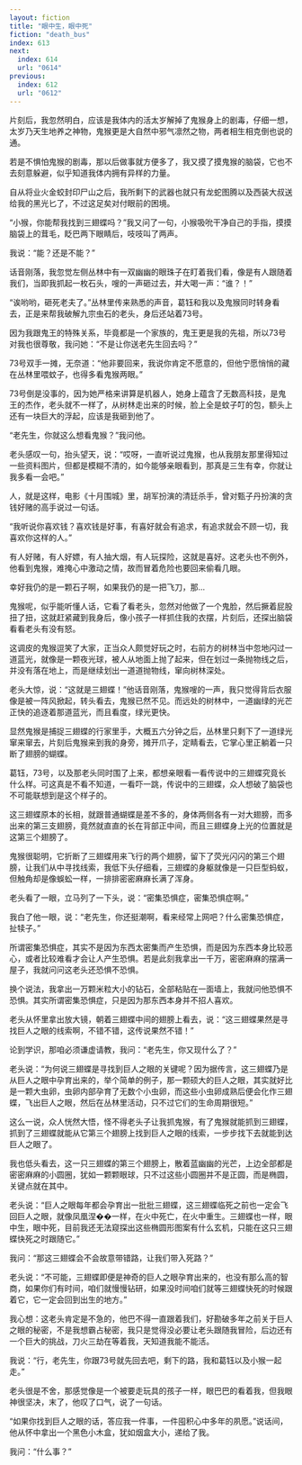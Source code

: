 ```yaml
---
layout: fiction
title: "眼中生，眼中死"
fiction: "death_bus"
index: 613
next:
  index: 614
  url: "0614"
previous:
  index: 612
  url: "0612"
---
```

片刻后，我忽然明白，应该是我体内的活太岁解掉了鬼猴身上的剧毒，仔细一想，太岁乃天生地养之神物，鬼猴更是大自然中邪气凛然之物，两者相生相克倒也说的通。

若是不惧怕鬼猴的剧毒，那以后做事就方便多了，我又摸了摸鬼猴的脑袋，它也不去刻意躲避，似乎知道我体内拥有异样的力量。

自从将业火金蛟封印尸山之后，我所剩下的武器也就只有龙蛇图腾以及西装大叔送给我的黑光匕了，不过这足矣对付眼前的困境。

“小猴，你能帮我找到三翅蝶吗？”我又问了一句，小猴吸吮干净自己的手指，摸摸脑袋上的茸毛，眨巴两下眼睛后，吱吱叫了两声。

我说：“能？还是不能？”

话音刚落，我忽觉左侧丛林中有一双幽幽的眼珠子在盯着我们看，像是有人跟随着我们，当即我抓起一枚石头，嗖的一声砸过去，并大喝一声：“谁？！”

“诶哟哟，砸死老夫了。”丛林里传来熟悉的声音，葛钰和我以及鬼猴同时转身看去，正是来帮我破解九宗虫石的老头，身后还站着73号。

因为我跟鬼王的特殊关系，毕竟都是一个家族的，鬼王更是我的先祖，所以73号对我也很尊敬，我问她：“不是让你送老先生回去吗？”

73号双手一摊，无奈道：“他非要回来，我说你肯定不愿意的，但他宁愿悄悄的藏在丛林里喂蚊子，也得多看鬼猴两眼。”

73号倒是没事的，因为她严格来讲算是机器人，她身上蕴含了无数高科技，是鬼王的杰作，老头就不一样了，从树林走出来的时候，脸上全是蚊子叮的包，额头上还有一块巨大的浮起，应该是我砸到他了。

“老先生，你就这么想看鬼猴？”我问他。

老头感叹一句，抬头望天，说：“哎呀，一直听说过鬼猴，也从我朋友那里得知过一些资料图片，但都是模糊不清的，如今能够亲眼看到，那真是三生有幸，你就让我多看一会吧。”

人，就是这样，电影《十月围城》里，胡军扮演的清廷杀手，曾对甄子丹扮演的贪钱好赌的高手说过一句话。

“我听说你喜欢钱？喜欢钱是好事，有喜好就会有追求，有追求就会不顾一切，我喜欢你这样的人。”

有人好赌，有人好嫖，有人抽大烟，有人玩探险，这就是喜好。这老头也不例外，他看到鬼猴，难掩心中激动之情，故而冒着危险也要回来偷看几眼。

幸好我仍的是一颗石子啊，如果我仍的是一把飞刀，那...

鬼猴呢，似乎能听懂人话，它看了看老头，忽然对他做了一个鬼脸，然后撅着屁股扭了扭，这就赶紧藏到我身后，像小孩子一样抓住我的衣摆，片刻后，还探出脑袋看看老头有没有怒。

这调皮的鬼猴逗笑了大家，正当众人颇觉好玩之时，右前方的树林当中忽地闪过一道蓝光，就像是一颗夜光球，被人从地面上抛了起来，但在划过一条抛物线之后，并没有落在地上，而是继续划出一道道抛物线，窜向树林深处。

老头大惊，说：“这就是三翅蝶！”他话音刚落，鬼猴嗖的一声，我只觉得背后衣服像是被一阵风掀起，转头看去，鬼猴已然不见。而远处的树林中，一道幽绿的光芒正快的追逐着那道蓝光，而且看度，绿光更快。

显然鬼猴是捕捉三翅蝶的行家里手，大概五六分钟之后，丛林里只剩下了一道绿光窜来窜去，片刻后鬼猴来到我的身旁，摊开爪子，定睛看去，它掌心里正躺着一只断了翅膀的蝴蝶。

葛钰，73号，以及那老头同时围了上来，都想亲眼看一看传说中的三翅蝶究竟长什么样。可这真是不看不知道，一看吓一跳，传说中的三翅蝶，众人想破了脑袋也不可能联想到是这个样子的。

这三翅蝶原本的长相，就跟普通蝴蝶是差不多的，身体两侧各有一对大翅膀，而多出来的第三支翅膀，竟然就直直的长在背部正中间，而且三翅蝶身上光的位置就是这第三个翅膀了。

鬼猴很聪明，它折断了三翅蝶用来飞行的两个翅膀，留下了荧光闪闪的第三个翅膀，让我们从中寻找线索，我低下头仔细看，三翅蝶的身躯就像是一只巨型蚂蚁，但触角却是像蜈蚣一样，一排排密密麻麻长满了浑身。

老头看了一眼，立马列了一下头，说：“密集恐惧症，密集恐惧症啊。”

我白了他一眼，说：“老先生，你还挺潮啊，看来经常上网吧？什么密集恐惧症，扯犊子。”

所谓密集恐惧症，其实不是因为东西太密集而产生恐惧，而是因为东西本身比较恶心，或者比较难看才会让人产生恐惧。若是此刻我拿出一千万，密密麻麻的摆满一屋子，我就问问这老头还恐惧不恐惧。

换个说法，我拿出一万颗米粒大小的钻石，全部粘贴在一面墙上，我就问他恐惧不恐惧。其实所谓密集恐惧症，只是因为那东西本身并不招人喜欢。

老头从怀里拿出放大镜，朝着三翅蝶中间的翅膀上看去，说：“这三翅蝶果然是寻找巨人之眼的线索啊，不错不错，这传说果然不错！”

论到学识，那咱必须谦虚请教，我问：“老先生，你又现什么了？”

老头说：“为何说三翅蝶是寻找到巨人之眼的关键呢？因为据传言，这三翅蝶乃是从巨人之眼中孕育出来的，举个简单的例子，那一颗硕大的巨人之眼，其实就好比是一颗大虫卵，虫卵内部孕育了无数个小虫卵，而这些小虫卵成熟后便会化作三翅蝶，飞出巨人之眼，然后在丛林里活动，只不过它们的生命周期很短。”

这么一说，众人恍然大悟，怪不得老头子让我抓鬼猴，有了鬼猴就能抓到三翅蝶，抓到了三翅蝶就能从它第三个翅膀上找到巨人之眼的线索，一步步找下去就能到达巨人之眼了。

我也低头看去，这一只三翅蝶的第三个翅膀上，散着蓝幽幽的光芒，上边全部都是密密麻麻的小圆圈，犹如一颗颗眼球，只不过这些小圆圈并不是正圆，而是椭圆，关键点就在其中。

老头说：“巨人之眼每年都会孕育出一批批三翅蝶，这三翅蝶临死之前也一定会飞回巨人之眼，就像凤凰涅��一样，在火中死亡，在火中重生。三翅蝶也一样，眼中生，眼中死，目前我还无法窥探出这些椭圆形图案有什么玄机，只能在这只三翅蝶快死之时跟随它。”

我问：“那这三翅蝶会不会故意带错路，让我们带入死路？”

老头说：“不可能，三翅蝶即便是神奇的巨人之眼孕育出来的，也没有那么高的智商，如果你们有时间，咱们就慢慢钻研，如果没时间咱们就等三翅蝶快死的时候跟着它，它一定会回到出生的地方。”

我心想：这老头肯定是不急的，他巴不得一直跟着我们，好勘破多年之前关于巨人之眼的秘密，不是我想霸占秘密，我只是觉得没必要让老头跟随我冒险，后边还有一个巨大的挑战，刀火三劫在等着我，天知道我能不能活。

我说：“行，老先生，你跟73号就先回去吧，剩下的路，我和葛钰以及小猴一起走。”

老头很是不舍，那感觉像是一个被要走玩具的孩子一样，眼巴巴的看着我，但我眼神很坚决，末了，他叹了口气，说了一句话。

“如果你找到巨人之眼的话，答应我一件事，一件囤积心中多年的夙愿。”说话间，他从怀中拿出一个黑色小木盒，犹如烟盒大小，递给了我。

我问：“什么事？”